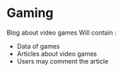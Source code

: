 # Gaming
Blog about video games
Will contain :
- Data of games
- Articles about video games
- Users may comment the article
